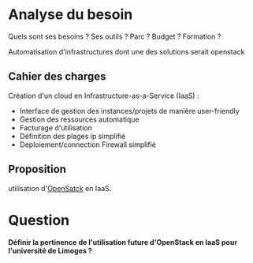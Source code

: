 # Analyse du besoin

Quels sont ses besoins ? Ses outils ? Parc ? Budget ? Formation ?

Automatisation d'infrastructures dont une des solutions serait openstack


## Cahier des charges

Création d'un cloud en Infrastructure-as-a-Service (IaaS) :

- Interface de gestion des instances/projets de manière user-friendly
- Gestion des ressources automatique
- Facturage d'utilisation
- Définition des plages ip simplifié
- Deploiement/connection Firewall simplifié

## Proposition

utilisation d'[OpenSatck](https://www.openstack.org/) en IaaS.

# Question

**Définir la pertinence de l'utilisation future d'OpenStack en IaaS pour l'université de Limoges ?**
